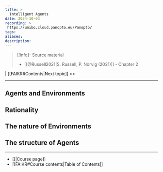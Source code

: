 ```yaml
---
title: >
  Intelligent Agents
date: 2024-10-03
recording: >
 https://unibo.cloud.panopto.eu/Panopto/
tags: 
aliases: 
description:
---
```

>[!info]- Source material
> - [[@Russell2021|S. Russell, P. Norvig (2021)]] - Chapter 2

| [[FAIKR#Contents|Next topic]] >>

---

## Agents and Environments

## Rationality

## The nature of Environments

## The structure of Agents


---
- [[|Course page]]
- [[FAIKR#Course contents|Table of Contents]]





